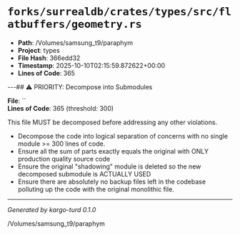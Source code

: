 # `forks/surrealdb/crates/types/src/flatbuffers/geometry.rs`

- **Path**: /Volumes/samsung_t9/paraphym
- **Project**: types
- **File Hash**: 366edd32  
- **Timestamp**: 2025-10-10T02:15:59.872622+00:00  
- **Lines of Code**: 365

---## ⚠️ PRIORITY: Decompose into Submodules

**File**: ``  
**Lines of Code**: 365 (threshold: 300)

This file MUST be decomposed before addressing any other violations.

- Decompose the code into logical separation of concerns with no single module >= 300 lines of code. 
- Ensure all the sum of parts exactly equals the original with ONLY production quality source code
- Ensure the original "shadowing" module is deleted so the new decomposed submodule is ACTUALLY USED
- Ensure there are absolutely no backup files left in the codebase polluting up the code with the original monolithic file.

------

*Generated by kargo-turd 0.1.0*

/Volumes/samsung_t9/paraphym